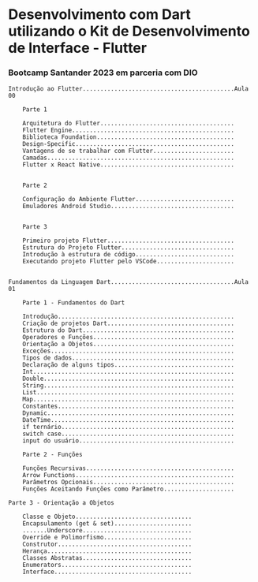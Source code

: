 # Desenvolvimento com Dart utilizando o Kit de Desenvolvimento de Interface - Flutter
### Bootcamp Santander 2023 em parceria com DIO




    Introdução ao Flutter...........................................Aula 00

        Parte 1

        Arquitetura do Flutter......................................
        Flutter Engine..............................................
        Biblioteca Foundation.......................................
        Design-Specific.............................................
        Vantagens de se trabalhar com Flutter.......................
        Camadas.....................................................
        Flutter x React Native......................................


        Parte 2

        Configuração do Ambiente Flutter............................
        Emuladores Android Studio...................................


        Parte 3

        Primeiro projeto Flutter....................................
        Estrutura do Projeto Flutter................................
        Introdução à estrutura de código............................
        Executando projeto Flutter pelo VSCode......................


    Fundamentos da Linguagem Dart...................................Aula 01

        Parte 1 - Fundamentos do Dart

        Introdução..................................................
        Criação de projetos Dart....................................
        Estrutura do Dart...........................................
        Operadores e Funções........................................
        Orientação a Objetos........................................
        Exceções....................................................
        Tipos de dados..............................................
        Declaração de alguns tipos..................................
        Int.........................................................
        Double......................................................
        String......................................................
        List........................................................
        Map.........................................................
        Constantes..................................................
        Dynamic.....................................................
        DateTime....................................................
        if ternário.................................................
        switch case.................................................
        input do usuário............................................

        Parte 2 - Funções

        Funções Recursivas..........................................
        Arrow Functions.............................................
        Parâmetros Opcionais........................................
        Funções Aceitando Funções como Parâmetro....................

    Parte 3 - Orientação a Objetos

        Classe e Objeto.................................
        Encapsulamento (get & set)......................
        .......Underscore...............................
        Override e Polimorfismo.........................
        Construtor......................................
        Herança.........................................
        Classes Abstratas...............................
        Enumerators.....................................
        Interface.......................................









